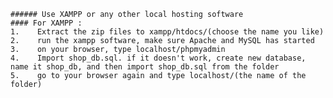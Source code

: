     ###### Use XAMPP or any other local hosting software
    #### For XAMPP : 
    1.    Extract the zip files to xampp/htdocs/(choose the name you like)
    2.    run the xampp software, make sure Apache and MySQL has started
    3.    on your browser, type localhost/phpmyadmin
    4.    Import shop_db.sql. if it doesn't work, create new database, name it shop_db, and then import shop_db.sql from the folder
    5.    go to your browser again and type localhost/(the name of the folder)
